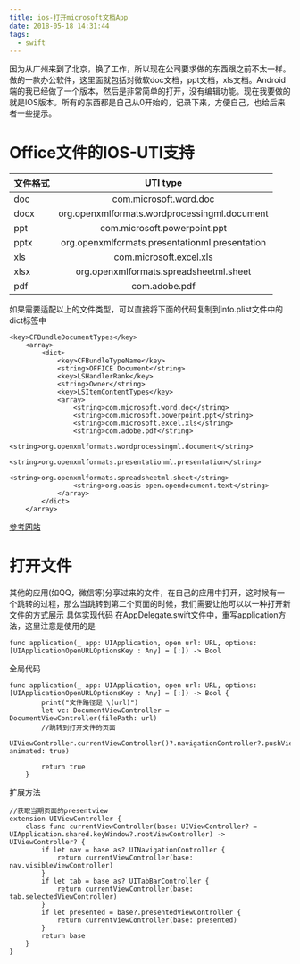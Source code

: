 ```yaml
---
title: ios-打开microsoft文档App
date: 2018-05-18 14:31:44
tags:
  - swift
---
```

因为从广州来到了北京，换了工作，所以现在公司要求做的东西跟之前不太一样。做的一款办公软件，这里面就包括对微软doc文档，ppt文档，xls文档。Android端的我已经做了一个版本，然后是非常简单的打开，没有编辑功能。现在我要做的就是IOS版本。所有的东西都是自己从0开始的，记录下来，方便自己，也给后来者一些提示。
<!--more-->
# Office文件的IOS-UTI支持
| 文件格式       | UTI type |
| -------------    |:-------------:|
| doc    | com.microsoft.word.doc    | 
| docx    | org.openxmlformats.wordprocessingml.document   | 
| ppt    |  com.microsoft.powerpoint.ppt    | 
| pptx | org.openxmlformats.presentationml.presentation     | 
| xls | com.microsoft.excel.xls   | 
| xlsx | org.openxmlformats.spreadsheetml.sheet |
| pdf | com.adobe.pdf |

如果需要适配以上的文件类型，可以直接将下面的代码复制到info.plist文件中的dict标签中
```
<key>CFBundleDocumentTypes</key>
    <array>
        <dict>
            <key>CFBundleTypeName</key>
            <string>OFFICE Document</string>
            <key>LSHandlerRank</key>
            <string>Owner</string>
            <key>LSItemContentTypes</key>
            <array>
                <string>com.microsoft.word.doc</string>
                <string>com.microsoft.powerpoint.ppt</string>
                <string>com.microsoft.excel.xls</string>
                <string>com.adobe.pdf</string>
                <string>org.openxmlformats.wordprocessingml.document</string>
                <string>org.openxmlformats.presentationml.presentation</string>
                <string>org.openxmlformats.spreadsheetml.sheet</string>
                <string>org.oasis-open.opendocument.text</string>
            </array>
        </dict>
    </array>
```
[参考网站](https://developer.apple.com/library/content/qa/qa1587/_index.html)
# 打开文件
其他的应用(如QQ，微信等)分享过来的文件，在自己的应用中打开，这时候有一个跳转的过程，那么当跳转到第二个页面的时候，我们需要让他可以以一种打开新文件的方式展示
具体实现代码
在AppDelegate.swift文件中，重写application方法，这里注意是使用的是
```
func application(_ app: UIApplication, open url: URL, options: [UIApplicationOpenURLOptionsKey : Any] = [:]) -> Bool 
```
全局代码
```
func application(_ app: UIApplication, open url: URL, options: [UIApplicationOpenURLOptionsKey : Any] = [:]) -> Bool {
        print("文件路径是 \(url)")
        let vc: DocumentViewController = DocumentViewController(filePath: url)
        //跳转到打开文件的页面
        UIViewController.currentViewController()?.navigationController?.pushViewController(vc, animated: true)
        
        return true
    }
```
扩展方法
```
//获取当期页面的presentview
extension UIViewController {
    class func currentViewController(base: UIViewController? = UIApplication.shared.keyWindow?.rootViewController) -> UIViewController? {
        if let nav = base as? UINavigationController {
            return currentViewController(base: nav.visibleViewController)
        }
        if let tab = base as? UITabBarController {
            return currentViewController(base: tab.selectedViewController)
        }
        if let presented = base?.presentedViewController {
            return currentViewController(base: presented)
        }
        return base
    }
}
```
